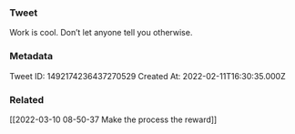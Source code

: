 ### Tweet
Work is cool. Don’t let anyone tell you otherwise.

### Metadata
Tweet ID: 1492174236437270529
Created At: 2022-02-11T16:30:35.000Z

### Related
[[2022-03-10 08-50-37 Make the process the reward]]
